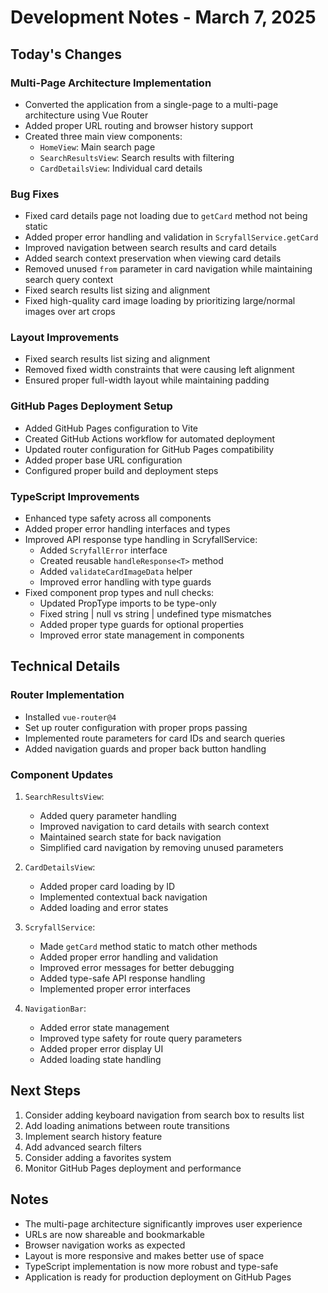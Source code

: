 # Development Notes - March 7, 2025

## Today's Changes

### Multi-Page Architecture Implementation
- Converted the application from a single-page to a multi-page architecture using Vue Router
- Added proper URL routing and browser history support
- Created three main view components:
  - `HomeView`: Main search page
  - `SearchResultsView`: Search results with filtering
  - `CardDetailsView`: Individual card details

### Bug Fixes
- Fixed card details page not loading due to `getCard` method not being static
- Added proper error handling and validation in `ScryfallService.getCard`
- Improved navigation between search results and card details
- Added search context preservation when viewing card details
- Removed unused `from` parameter in card navigation while maintaining search query context
- Fixed search results list sizing and alignment
- Fixed high-quality card image loading by prioritizing large/normal images over art crops

### Layout Improvements
- Fixed search results list sizing and alignment
- Removed fixed width constraints that were causing left alignment
- Ensured proper full-width layout while maintaining padding

### GitHub Pages Deployment Setup
- Added GitHub Pages configuration to Vite
- Created GitHub Actions workflow for automated deployment
- Updated router configuration for GitHub Pages compatibility
- Added proper base URL configuration
- Configured proper build and deployment steps

### TypeScript Improvements
- Enhanced type safety across all components
- Added proper error handling interfaces and types
- Improved API response type handling in ScryfallService:
  - Added `ScryfallError` interface
  - Created reusable `handleResponse<T>` method
  - Added `validateCardImageData` helper
  - Improved error handling with type guards
- Fixed component prop types and null checks:
  - Updated PropType imports to be type-only
  - Fixed string | null vs string | undefined type mismatches
  - Added proper type guards for optional properties
  - Improved error state management in components

## Technical Details

### Router Implementation
- Installed `vue-router@4`
- Set up router configuration with proper props passing
- Implemented route parameters for card IDs and search queries
- Added navigation guards and proper back button handling

### Component Updates
1. `SearchResultsView`:
   - Added query parameter handling
   - Improved navigation to card details with search context
   - Maintained search state for back navigation
   - Simplified card navigation by removing unused parameters

2. `CardDetailsView`:
   - Added proper card loading by ID
   - Implemented contextual back navigation
   - Added loading and error states

3. `ScryfallService`:
   - Made `getCard` method static to match other methods
   - Added proper error handling and validation
   - Improved error messages for better debugging
   - Added type-safe API response handling
   - Implemented proper error interfaces

4. `NavigationBar`:
   - Added error state management
   - Improved type safety for route query parameters
   - Added proper error display UI
   - Added loading state handling

## Next Steps
1. Consider adding keyboard navigation from search box to results list
2. Add loading animations between route transitions
3. Implement search history feature
4. Add advanced search filters
5. Consider adding a favorites system
6. Monitor GitHub Pages deployment and performance

## Notes
- The multi-page architecture significantly improves user experience
- URLs are now shareable and bookmarkable
- Browser navigation works as expected
- Layout is more responsive and makes better use of space
- TypeScript implementation is now more robust and type-safe
- Application is ready for production deployment on GitHub Pages 
